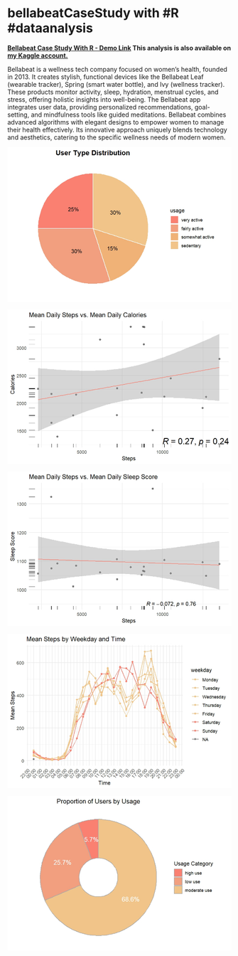 # bellabeatCaseStudy with #R #dataanalysis

<b><a href="https://borakarayel.github.io/bellabeatCaseStudyWithR/bellaBeatProject.html" target="_blank"> Bellabeat Case Study With R - Demo Link</a>
This analysis is also available on <a href="https://www.kaggle.com/code/borakarayel/bellabeat-case-study-with-r" target="_blank"> my Kaggle account.</a></b>

Bellabeat is a wellness tech company focused on women’s health, founded in 2013. It creates stylish, functional devices like the Bellabeat Leaf (wearable tracker), Spring (smart water bottle), and Ivy (wellness tracker). These products monitor activity, sleep, hydration, menstrual cycles, and stress, offering holistic insights into well-being. The Bellabeat app integrates user data, providing personalized recommendations, goal-setting, and mindfulness tools like guided meditations. Bellabeat combines advanced algorithms with elegant designs to empower women to manage their health effectively. Its innovative approach uniquely blends technology and aesthetics, catering to the specific wellness needs of modern women.

[](https://github.com/Borakarayel/bellabeatCaseStudyWithR/blob/main/4.1%20Graph.jpeg)
<img src="https://github.com/Borakarayel/bellabeatCaseStudyWithR/blob/main/4.1%20Graph.jpeg">

[](https://github.com/Borakarayel/bellabeatCaseStudyWithR/blob/main/4.2%20Graph.jpeg)
<img src="https://github.com/Borakarayel/bellabeatCaseStudyWithR/blob/main/4.2%20Graph.jpeg">

[](https://github.com/Borakarayel/bellabeatCaseStudyWithR/blob/main/4.2.2%20Graph.jpeg)
<img src="https://github.com/Borakarayel/bellabeatCaseStudyWithR/blob/main/4.2.2%20Graph.jpeg">

[](https://github.com/Borakarayel/bellabeatCaseStudyWithR/blob/main/4.3%20Graph.jpeg)
<img src="https://github.com/Borakarayel/bellabeatCaseStudyWithR/blob/main/4.3%20Graph.jpeg">

[](hhttps://github.com/Borakarayel/bellabeatCaseStudyWithR/blob/main/4.4%20Graph.jpeg)
<img src="https://github.com/Borakarayel/bellabeatCaseStudyWithR/blob/main/4.4%20Graph.jpeg">
